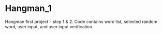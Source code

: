 # Hangman_1
Hangman first project - step 1 &amp; 2. Code contains word list, selected random word, user input, and user input verification. 
